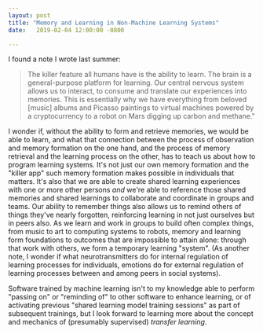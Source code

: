 ```yaml
---
layout: post
title: "Memory and Learning in Non-Machine Learning Systems"
date:   2019-02-04 12:00:00 -0800

---
```

I found a note I wrote last summer:

> The killer feature all humans have is the ability to learn. The brain is a general-purpose platform for learning. Our central nervous system allows us to interact, to consume and translate our experiences into memories. This is essentially why we have everything from beloved [music] albums and Picasso paintings to virtual machines powered by a cryptocurrency to a robot on Mars digging up carbon and methane."

I wonder if, without the ability to form and retrieve memories, we would be able to learn, and what that connection between the process of observation and memory formation on the one hand, and the process of memory retrieval and the learning process on the other, has to teach us about how to program learning systems. It's not just our own memory formation and the "killer app" such memory formation makes possible in individuals that matters. It's also that we are able to create shared learning experiences with one or more other persons *and* we're able to reference those shared memories and shared learnings to collaborate and coordinate in groups and teams. Our ability to remember things also allows us to remind others of things they've nearly forgotten, reinforcing learning in not just ourselves but in peers also. As we learn and work in groups to build often complex things, from music to art to computing systems to robots, memory and learning form foundations to outcomes that are impossible to attain alone: through that work with others, we form a temporary learning "system". (As another note, I wonder if what neurotransmitters do for internal regulation of learning processes for individuals, emotions do for external regulation of learning processes between and among peers in social systems).

Software trained by machine learning isn't to my knowledge able to perform "passing on" or "reminding of" to other software to enhance learning, or of activating previous "shared learning model training sessions" as part of subsequent trainings, but I look forward to learning more about the concept and mechanics of (presumably supervised) _transfer learning_.

